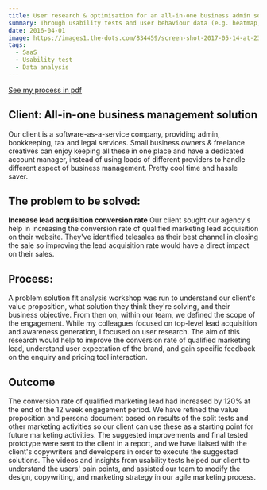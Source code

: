 ```yaml
---
title: User research & optimisation for an all-in-one business admin solution
summary: Through usability tests and user behaviour data (e.g. heatmap, visitor recording, traffic flow) collected via Visual Web Optimiser and Google Analytics, we identified 4 key areas for optimising lead acquisition. The suggested improvements were sent to the client in a report, and we have liaised with the client's copywriters and developers in order to execute the suggested solutions.
date: 2016-04-01
image: https://images1.the-dots.com/834459/screen-shot-2017-05-14-at-23-20-51.png?p=projectImageFullJpg
tags:
  - SaaS
  - Usability test
  - Data analysis
---
```

[See my process in pdf](https://2018-christie-portfolio.netlify.com/download/Christie-Lau-UX-portfolio-Saas.pdf)

## Client: All-in-one business management solution
Our client is a software-as-a-service company, providing admin, bookkeeping, tax and legal services. Small business owners & freelance creatives can enjoy keeping all these in one place and have a dedicated account manager, instead of using loads of different providers to handle different aspect of business management. Pretty cool time and hassle saver. 

## The problem to be solved:
**Increase lead acquisition conversion rate**
Our client sought our agency's help in increasing the conversion rate of qualified marketing lead acquisition on their website. They've identified telesales as their best channel in closing the sale so improving the lead acquisition rate would have a direct impact on their sales. 

## Process:
A problem solution fit analysis workshop was run to understand our client's value proposition, what solution they think they're solving, and their business objective. From then on, within our team, we defined the scope of the engagement. While my colleagues focused on top-level lead acquisition and awareness generation, I focused on user research. The aim of this research would help to improve the conversion rate of qualified marketing lead, understand user expectation of the brand, and gain specific feedback on the enquiry and pricing tool interaction. 

## Outcome
The conversion rate of qualified marketing lead had increased by 120% at the end of the 12 week engagement period. We have refined the value proposition and persona document based on results of the split tests and other marketing activities so our client can use these as a starting point for future marketing activities. The suggested improvements and final tested prototype were sent to the client in a report, and we have liaised with the client's copywriters and developers in order to execute the suggested solutions.
The videos and insights from usability tests helped our client to understand the users' pain points, and assisted our team to modify the design, copywriting, and marketing strategy in our agile marketing process. 
